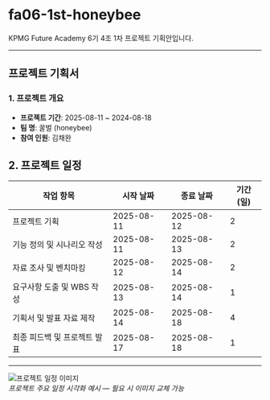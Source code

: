 # fa06-1st-honeybee
KPMG Future Academy 6기 4조 1차 프로젝트 기획안입니다.

---

## 프로젝트 기획서

### 1. 프로젝트 개요
- **프로젝트 기간**: 2025-08-11 ~ 2024-08-18
- **팀 명**: 꿀벌 (honeybee)
- **참여 인원**: 김채완

## 2. 프로젝트 일정
| 작업 항목                  | 시작 날짜   | 종료 날짜   | 기간(일) |
|---------------------------|------------|------------|---------|
| 프로젝트 기획              | 2025-08-11 | 2025-08-12 | 2       |
| 기능 정의 및 시나리오 작성 | 2025-08-11 | 2025-08-13 | 2       |
| 자료 조사 및 벤치마킹       | 2025-08-12 | 2025-08-14 | 2       |
| 요구사항 도출 및 WBS 작성   | 2025-08-13 | 2025-08-14 | 1       |
| 기획서 및 발표 자료 제작   | 2025-08-14 | 2025-08-18 | 4       |
| 최종 피드백 및 프로젝트 발표| 2025-08-17 | 2025-08-18 | 1       |

---

![프로젝트 일정 이미지](https://github.com/user-attachments/assets/6f2e0cbb-e067-4f8a-9323-c3060e28735b)  
*프로젝트 주요 일정 시각화 예시 — 필요 시 이미지 교체 가능*
